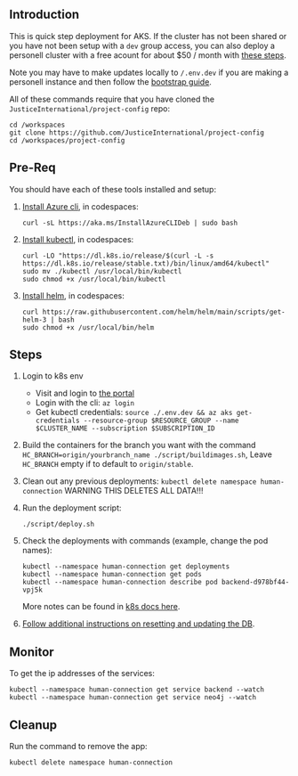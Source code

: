 ## Introduction

This is quick step deployment for AKS. If the cluster has not been shared or you have not been setup with a `dev` group access, you can also deploy a personell cluster with a free acount for about $50 / month with [these steps](/docs/references/kube_notes/bootstrap.md).

Note you may have to make updates locally to `/.env.dev` if you are making a personell instance and then follow the [bootstrap guide](/docs/kube_notes/bootstrap.md).

All of these commands require that you have cloned the `JusticeInternational/project-config` repo:
```
cd /workspaces
git clone https://github.com/JusticeInternational/project-config
cd /workspaces/project-config
```

## Pre-Req

You should have each of these tools installed and setup:

1. [Install Azure cli](https://docs.microsoft.com/en-us/cli/azure/install-azure-cli-linux?pivots=apt), in codespaces:
   ```
   curl -sL https://aka.ms/InstallAzureCLIDeb | sudo bash
   ```
2. [Install kubectl](https://kubernetes.io/docs/tasks/tools/install-kubectl-linux/), in codespaces:
   ```
   curl -LO "https://dl.k8s.io/release/$(curl -L -s https://dl.k8s.io/release/stable.txt)/bin/linux/amd64/kubectl"
   sudo mv ./kubectl /usr/local/bin/kubectl
   sudo chmod +x /usr/local/bin/kubectl
   ```
3. [Install helm](https://helm.sh/docs/intro/install/), in codespaces:
   ```
   curl https://raw.githubusercontent.com/helm/helm/main/scripts/get-helm-3 | bash
   sudo chmod +x /usr/local/bin/helm
   ```

## Steps

1. Login to k8s env
   - Visit and login to [the portal](https://portal.azure.com/#@redsol.onmicrosoft.com/resource/subscriptions/8b91797a-2975-47ad-95dd-5767ebf67c90/resourceGroups/redsol-RG/providers/Microsoft.ContainerService/managedClusters/redsol/overview)
   - Login with the cli: `az login`
   - Get kubectl credentials: `source ./.env.dev && az aks get-credentials --resource-group $RESOURCE_GROUP --name $CLUSTER_NAME --subscription $SUBSCRIPTION_ID`
2. Build the containers for the branch you want with the command `HC_BRANCH=origin/yourbranch_name ./script/buildimages.sh`, Leave `HC_BRANCH` empty if to default to `origin/stable`.
3. Clean out any previous deployments: `kubectl delete namespace human-connection`
   WARNING THIS DELETES ALL DATA!!!
3. Run the deployment script:
   ```
   ./script/deploy.sh
   ```
4. Check the deployments with commands (example, change the pod names):
   ```
   kubectl --namespace human-connection get deployments
   kubectl --namespace human-connection get pods
   kubectl --namespace human-connection describe pod backend-d978bf44-vpj5k
   ```

   More notes can be found in [k8s docs here](/config/k8s/README.md).
5. [Follow additional instructions on resetting and updating the DB](https://github.com/JusticeInternational/project-config/blob/stable/config/README.md#building-redsol-backend-and-db).
## Monitor

To get the ip addresses of the services:
```
kubectl --namespace human-connection get service backend --watch
kubectl --namespace human-connection get service neo4j --watch
```

## Cleanup

Run the command to remove the app:

```
kubectl delete namespace human-connection
```
